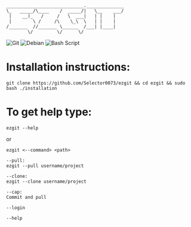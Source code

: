     _____________________________.______________
    \_   _____/\____    /  _____/|   \__    ___/
     |    __)_   /     /   \  ___|   | |    |   
     |        \ /     /\    \_\  \   | |    |   
    /_______  //_______ \______  /___| |____|   
            \/         \/      \/               
![Git](https://img.shields.io/badge/git-%23F05033.svg?style=for-the-badge&logo=git&logoColor=white)
![Debian](https://img.shields.io/badge/Debian-D70A53?style=for-the-badge&logo=debian&logoColor=white)
![Bash Script](https://img.shields.io/badge/bash_script-%23121011.svg?style=for-the-badge&logo=gnu-bash&logoColor=white)

# Installation instructions:
```
git clone https://github.com/Selector0073/ezgit && cd ezgit && sudo bash ./installation
```

# To get help type:
```
ezgit --help
```
or
```
ezgit <--command> <path>

--pull:
ezgit --pull username/project

--clone:
ezgit --clone username/project

--cap:
Commit and pull

--login

--help
```
